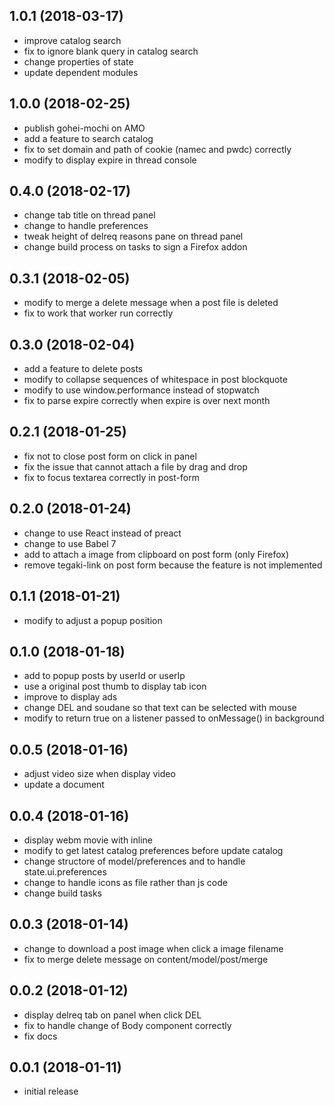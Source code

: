 ## 1.0.1 (2018-03-17)

* improve catalog search
* fix to ignore blank query in catalog search
* change properties of state
* update dependent modules

## 1.0.0 (2018-02-25)

* publish gohei-mochi on AMO
* add a feature to search catalog
* fix to set domain and path of cookie (namec and pwdc) correctly
* modify to display expire in thread console

## 0.4.0 (2018-02-17)

* change tab title on thread panel
* change to handle preferences
* tweak height of delreq reasons pane on thread panel
* change build process on tasks to sign a Firefox addon

## 0.3.1 (2018-02-05)

* modify to merge a delete message when a post file is deleted
* fix to work that worker run correctly

## 0.3.0 (2018-02-04)

* add a feature to delete posts 
* modify to collapse sequences of whitespace in post blockquote
* modify to use window.performance instead of stopwatch
* fix to parse expire correctly when expire is over next month

## 0.2.1 (2018-01-25)

* fix not to close post form on click in panel
* fix the issue that cannot attach a file by drag and drop
* fix to focus textarea correctly in post-form

## 0.2.0 (2018-01-24)

* change to use React instead of preact
* change to use Babel 7
* add to attach a image from clipboard on post form (only Firefox)
* remove tegaki-link on post form because the feature is not implemented

## 0.1.1 (2018-01-21)

* modify to adjust a popup position

## 0.1.0 (2018-01-18)

* add to popup posts by userId or userIp
* use a original post thumb to display tab icon
* improve to display ads
* change DEL and soudane so that text can be selected with mouse
* modify to return true on a listener passed to onMessage() in background

## 0.0.5 (2018-01-16)

* adjust video size when display video
* update a document

## 0.0.4 (2018-01-16)

* display webm movie with inline
* modify to get latest catalog preferences before update catalog
* change structore of model/preferences and to handle state.ui.preferences
* change to handle icons as file rather than js code
* change build tasks

## 0.0.3 (2018-01-14)

* change to download a post image when click a image filename
* fix to merge delete message on content/model/post/merge

## 0.0.2 (2018-01-12)

* display delreq tab on panel when click DEL
* fix to handle change of Body component correctly
* fix docs

## 0.0.1 (2018-01-11)

* initial release
